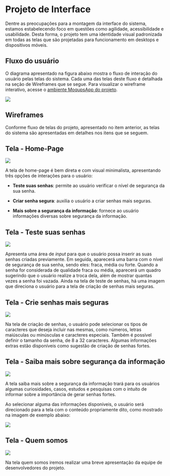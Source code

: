 
# Projeto de Interface

Dentre as preocupações para a montagem da interface do sistema, estamos estabelecendo foco em questões como agilidade, acessibilidade e usabilidade. Desta forma, o projeto tem uma identidade visual padronizada em todas as telas que são projetadas para funcionamento em desktops e dispositivos móveis. 

## Fluxo do usuário

O diagrama apresentado na figura abaixo mostra o fluxo de interação do usuário pelas telas do sistema.
Cada uma das telas deste fluxo é detalhada na seção de Wireframes que se segue. Para visualizar o wireframe interativo, acesse o [ambiente MoqupsApp do projeto](https://app.moqups.com/CSq48rItB6ZC77nu99fnhuYfU07mzKEV/view/page/a4d0168da).  

<img src="https://github.com/ICEI-PUC-Minas-PMV-ADS/pmv-ads-2022-2-e1-proj-web-t2-seguranca_informacao/blob/main/docs/img/Fluxo_desktop.PNG?raw=true"/> 

## Wireframes

Conforme fluxo de telas do projeto, apresentado no item anterior, as telas do sistema são apresentadas em detalhes nos itens que se seguem.  

## Tela - Home-Page 

<img src="https://github.com/ICEI-PUC-Minas-PMV-ADS/pmv-ads-2022-2-e1-proj-web-t2-seguranca_informacao/blob/main/docs/img/tela%20home%20.png?raw=true"/>

A tela de home-page é bem direta e com visual minimalista, apresentando três opções de interações para o usuário:

* __Teste suas senhas__: permite ao usuário verificar o nível de  segurança da sua senha.

* __Criar senha segura__: auxilia o usuário a criar senhas mais seguras.

* __Mais sobre a segurança da informação__: fornece ao usuário informações diversas sobre segurança da informação. 

## Tela - Teste suas senhas

<img src="https://github.com/ICEI-PUC-Minas-PMV-ADS/pmv-ads-2022-2-e1-proj-web-t2-seguranca_informacao/blob/main/docs/img/teste%20de%20senha.png?raw=true"/>

Apresenta uma área de _input_ para que o usuário possa inserir as suas senhas criadas previamente. Em seguida, aparecerá uma barra com o nível de segurança de sua senha, sendo eles: fraca, média ou forte.
Quando a senha for considerada de qualidade fraca ou média, aparecerá um quadro sugerindo que o usuário realize a troca dela, além de mostrar quantas vezes a senha foi vazada.
Ainda na tela de teste de senhas, há uma imagem que direciona o usuário para a tela de criação de senhas mais seguras. 

## Tela - Crie senhas mais seguras 

<img src="https://github.com/ICEI-PUC-Minas-PMV-ADS/pmv-ads-2022-2-e1-proj-web-t2-seguranca_informacao/blob/main/docs/img/crie%20senhas%20seguras.png?raw=true"/>

Na tela de criação de senhas, o usuário pode selecionar os tipos de caracteres que deseja incluir nas mesmas, como números, letras maiúsculas ou minúsculas e caracteres especiais.
Também é possível definir o tamanho da senha, de 8 a 32 caracteres.
Algumas informações extras estão disponíveis como sugestão de criação de senhas fortes.
 
 ## Tela - Saiba mais sobre segurança da informação 

 <img src="https://github.com/ICEI-PUC-Minas-PMV-ADS/pmv-ads-2022-2-e1-proj-web-t2-seguranca_informacao/blob/main/docs/img/saiba%20mais%20.png?raw=true"/> 

 A tela saiba mais sobre a segurança da informação trará para os usuários algumas curiosidades, casos, estudos e pesquisas com o intuito de informar sobre a importância de gerar senhas fortes. 

Ao selecionar alguma das informações disponíveis, o usuário será direcionado para a tela com o conteúdo propriamente dito, como mostrado na imagem de exemplo abaixo:

 <img src="https://github.com/ICEI-PUC-Minas-PMV-ADS/pmv-ads-2022-2-e1-proj-web-t2-seguranca_informacao/blob/main/docs/img/saiba_mais_exemplo.png?raw=true"/> 

 ## Tela - Quem somos 
 
 <img src="https://github.com/ICEI-PUC-Minas-PMV-ADS/pmv-ads-2022-2-e1-proj-web-t2-seguranca_informacao/blob/main/docs/img/quem%20somos.png?raw=true"/>
 
 Na tela quem somos iremos realizar uma breve apresentação da equipe de desenvolvedores do projeto. 
 
 



